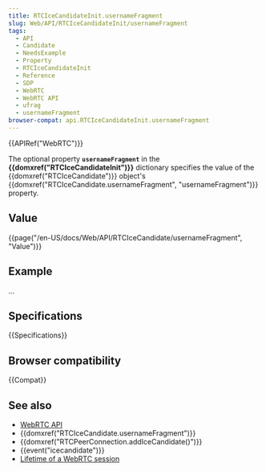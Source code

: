 ```yaml
---
title: RTCIceCandidateInit.usernameFragment
slug: Web/API/RTCIceCandidateInit/usernameFragment
tags:
  - API
  - Candidate
  - NeedsExample
  - Property
  - RTCIceCandidateInit
  - Reference
  - SDP
  - WebRTC
  - WebRTC API
  - ufrag
  - usernameFragment
browser-compat: api.RTCIceCandidateInit.usernameFragment
---
```

{{APIRef("WebRTC")}}

The optional property **`usernameFragment`** in the **{{domxref("RTCIceCandidateInit")}}** dictionary specifies the value of the {{domxref("RTCIceCandidate")}} object's {{domxref("RTCIceCandidate.usernameFragment", "usernameFragment")}} property.

## Value

{{page("/en-US/docs/Web/API/RTCIceCandidate/usernameFragment", "Value")}}

## Example

...

## Specifications

{{Specifications}}

## Browser compatibility

{{Compat}}

## See also

- [WebRTC API](/en-US/docs/Web/API/WebRTC_API)
- {{domxref("RTCIceCandidate.usernameFragment")}}
- {{domxref("RTCPeerConnection.addIceCandidate()")}}
- {{event("icecandidate")}}
- [Lifetime of a WebRTC session](/en-US/docs/Web/API/WebRTC_API/Session_lifetime)
